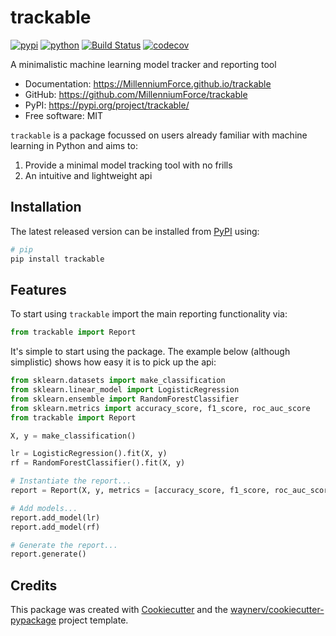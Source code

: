 # trackable

[![pypi](https://img.shields.io/pypi/v/trackable.svg)](https://pypi.org/project/trackable/)
[![python](https://img.shields.io/pypi/pyversions/trackable.svg)](https://pypi.org/project/trackable/)
[![Build Status](https://github.com/MillenniumForce/trackable/actions/workflows/dev.yml/badge.svg)](https://github.com/MillenniumForce/trackable/actions/workflows/dev.yml)
[![codecov](https://codecov.io/gh/MillenniumForce/trackable/branch/main/graphs/badge.svg)](https://codecov.io/github/MillenniumForce/trackable)

A minimalistic machine learning model tracker and reporting tool

* Documentation: <https://MillenniumForce.github.io/trackable>
* GitHub: <https://github.com/MillenniumForce/trackable>
* PyPI: <https://pypi.org/project/trackable/>
* Free software: MIT

`trackable` is a package focussed on users already familiar with machine learning in Python and aims to:

1. Provide a minimal model tracking tool with no frills
2. An intuitive and lightweight api

## Installation

The latest released version can be installed from [PyPI](https://pypi.org/project/trackable/) using:

```bash
# pip
pip install trackable
```

## Features

To start using `trackable` import the main reporting functionality via:

```python
from trackable import Report
```

It's simple to start using the package. The example below (although simplistic) shows how easy it
is to pick up the api:

```python
from sklearn.datasets import make_classification
from sklearn.linear_model import LogisticRegression
from sklearn.ensemble import RandomForestClassifier
from sklearn.metrics import accuracy_score, f1_score, roc_auc_score
from trackable import Report

X, y = make_classification()

lr = LogisticRegression().fit(X, y)
rf = RandomForestClassifier().fit(X, y)

# Instantiate the report...
report = Report(X, y, metrics = [accuracy_score, f1_score, roc_auc_score])

# Add models...
report.add_model(lr)
report.add_model(rf)

# Generate the report...
report.generate()
```

## Credits

This package was created with [Cookiecutter](https://github.com/audreyr/cookiecutter) and the [waynerv/cookiecutter-pypackage](https://github.com/waynerv/cookiecutter-pypackage) project template.
